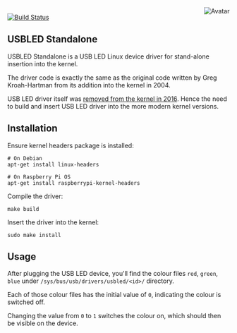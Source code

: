 <img align="right" src="https://raw.github.com/cliffano/usbled/master/avatar.jpg" alt="Avatar"/>

[![Build Status](https://github.com/cliffano/usbled/workflows/CI/badge.svg)](https://github.com/cliffano/usbled/actions?query=workflow%3ACI)
<br/>

USBLED Standalone
-----------------

USBLED Standalone is a USB LED Linux device driver for stand-alone insertion into the kernel.

The driver code is exactly the same as the original code written by Greg Kroah-Hartman from its addition into the kernel in 2004.

USB LED driver itself was [removed from the kernel in 2016](https://patchwork.kernel.org/project/linux-input/patch/bc0c4bbd-d65d-eeb8-ed13-20bdb4cea6df@gmail.com/). Hence the need to build and insert USB LED driver into the more modern kernel versions.

Installation
------------

Ensure kernel headers package is installed:

    # On Debian
    apt-get install linux-headers

    # On Raspberry Pi OS
    apt-get install raspberrypi-kernel-headers

Compile the driver:

    make build

Insert the driver into the kernel:

    sudo make install

Usage
-----

After plugging the USB LED device, you'll find the colour files `red`, `green`, `blue` under `/sys/bus/usb/drivers/usbled/<id>/` directory.

Each of those colour files has the initial value of `0`, indicating the colour is switched off.

Changing the value from `0` to `1` switches the colour on, which should then be visible on the device.